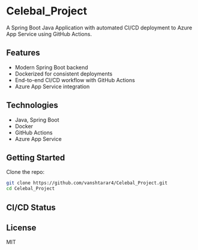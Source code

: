 # Celebal_Project

A Spring Boot Java Application with automated CI/CD deployment to Azure App Service using GitHub Actions.

## Features
- Modern Spring Boot backend
- Dockerized for consistent deployments
- End-to-end CI/CD workflow with GitHub Actions
- Azure App Service integration

## Technologies
- Java, Spring Boot
- Docker
- GitHub Actions
- Azure App Service

## Getting Started

Clone the repo:
```bash
git clone https://github.com/vanshtarar4/Celebal_Project.git
cd Celebal_Project
```

## CI/CD Status
<!-- CI/CD badge will go here once workflow is set up -->

## License
MIT
